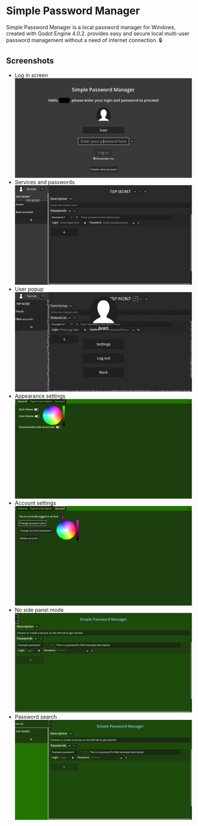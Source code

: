 # Simple Password Manager

Simple Password Manager is a local password manager for Windows, created with Godot Engine 4.0.2. provides easy and secure local multi-user password management without a need of internet connection. 🔒
## Screenshots
- Log in screen
![Screenshot 1](Screenshots/1.png)
- Services and passwords
![Screenshot 2](Screenshots/2.png)
- User popup
![Screenshot 3](Screenshots/3.png)
- Appearance settings
![Screenshot 4](Screenshots/4.png)
- Account settings
![Screenshot 5](Screenshots/5.png)
- No side panel mode
![Screenshot 6](Screenshots/6.png)
- Password search
![Screenshot 7](Screenshots/7.png)
